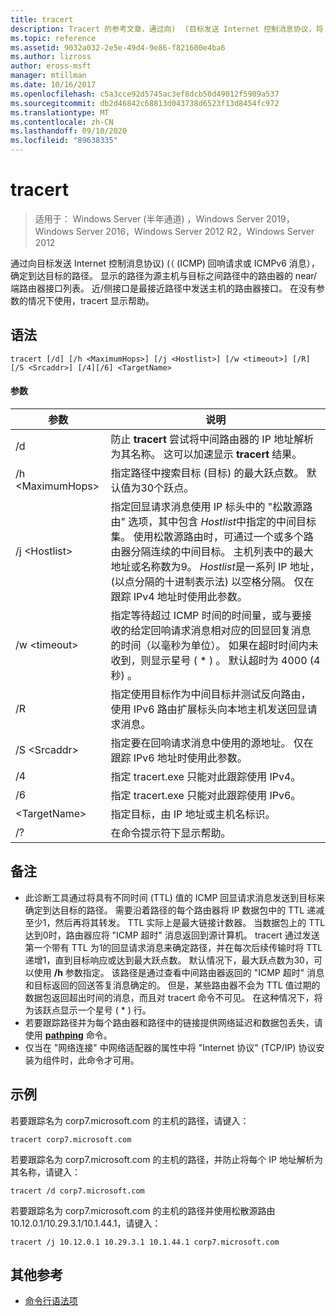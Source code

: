 ```yaml
---
title: tracert
description: Tracert 的参考文章，通过向)  (目标发送 Internet 控制消息协议，将 Internet 控制消息协议 (ICMP) 回响请求或 ICMPv6 消息发送到目标，从而确定到达目标的路径。
ms.topic: reference
ms.assetid: 9032a032-2e5e-49d4-9e86-f821600e4ba6
ms.author: lizross
author: eross-msft
manager: mtillman
ms.date: 10/16/2017
ms.openlocfilehash: c5a3cce92d5745ac3ef8dcb50d49012f5909a537
ms.sourcegitcommit: db2d46842c68813d043738d6523f13d8454fc972
ms.translationtype: MT
ms.contentlocale: zh-CN
ms.lasthandoff: 09/10/2020
ms.locfileid: "89638335"
---
```

# <a name="tracert"></a>tracert

> 适用于： Windows Server (半年通道) ，Windows Server 2019，Windows Server 2016，Windows Server 2012 R2，Windows Server 2012

通过向目标发送 Internet 控制消息协议)  (（ (ICMP) 回响请求或 ICMPv6 消息），确定到达目标的路径。 显示的路径为源主机与目标之间路径中的路由器的 near/端路由器接口列表。 近/侧接口是最接近路径中发送主机的路由器接口。 在没有参数的情况下使用，tracert 显示帮助。


## <a name="syntax"></a>语法

```
tracert [/d] [/h <MaximumHops>] [/j <Hostlist>] [/w <timeout>] [/R] [/S <Srcaddr>] [/4][/6] <TargetName>
```

#### <a name="parameters"></a>参数

|参数|说明|
|-------|--------|
|/d|防止 **tracert** 尝试将中间路由器的 IP 地址解析为其名称。 这可以加速显示 **tracert** 结果。|
|/h \<MaximumHops>|指定路径中搜索目标 (目标) 的最大跃点数。 默认值为30个跃点。|
|/j \<Hostlist>|指定回显请求消息使用 IP 标头中的 "松散源路由" 选项，其中包含 *Hostlist*中指定的中间目标集。 使用松散源路由时，可通过一个或多个路由器分隔连续的中间目标。 主机列表中的最大地址或名称数为9。 *Hostlist*是一系列 IP 地址， (以点分隔的十进制表示法) 以空格分隔。 仅在跟踪 IPv4 地址时使用此参数。|
|/w \<timeout>|指定等待超过 ICMP 时间的时间量，或与要接收的给定回响请求消息相对应的回显回复消息的时间（以毫秒为单位）。 如果在超时时间内未收到，则显示星号 ( * ) 。 默认超时为 4000 (4 秒) 。|
|/R|指定使用目标作为中间目标并测试反向路由，使用 IPv6 路由扩展标头向本地主机发送回显请求消息。|
|/S \<Srcaddr>|指定要在回响请求消息中使用的源地址。 仅在跟踪 IPv6 地址时使用此参数。|
|/4|指定 tracert.exe 只能对此跟踪使用 IPv4。|
|/6|指定 tracert.exe 只能对此跟踪使用 IPv6。|
|\<TargetName>|指定目标，由 IP 地址或主机名标识。|
|/?|在命令提示符下显示帮助。|

## <a name="remarks"></a>备注

- 此诊断工具通过将具有不同时间 (TTL) 值的 ICMP 回显请求消息发送到目标来确定到达目标的路径。 需要沿着路径的每个路由器将 IP 数据包中的 TTL 递减至少1，然后再将其转发。 TTL 实际上是最大链接计数器。 当数据包上的 TTL 达到0时，路由器应将 "ICMP 超时" 消息返回到源计算机。 tracert 通过发送第一个带有 TTL 为1的回显请求消息来确定路径，并在每次后续传输时将 TTL 递增1，直到目标响应或达到最大跃点数。 默认情况下，最大跃点数为30，可以使用 **/h** 参数指定。 该路径是通过查看中间路由器返回的 "ICMP 超时" 消息和目标返回的回送答复消息确定的。 但是，某些路由器不会为 TTL 值过期的数据包返回超出时间的消息，而且对 tracert 命令不可见。 在这种情况下，将为该跃点显示一个星号 ( * ) 行。
- 若要跟踪路径并为每个路由器和路径中的链接提供网络延迟和数据包丢失，请使用 [**pathping**](pathping.md) 命令。
- 仅当在 "网络连接" 中网络适配器的属性中将 "Internet 协议" (TCP/IP) 协议安装为组件时，此命令才可用。

## <a name="examples"></a>示例

若要跟踪名为 corp7.microsoft.com 的主机的路径，请键入：
```
tracert corp7.microsoft.com
```
若要跟踪名为 corp7.microsoft.com 的主机的路径，并防止将每个 IP 地址解析为其名称，请键入：
```
tracert /d corp7.microsoft.com
```
若要跟踪名为 corp7.microsoft.com 的主机的路径并使用松散源路由 10.12.0.1/10.29.3.1/10.1.44.1，请键入：
```
tracert /j 10.12.0.1 10.29.3.1 10.1.44.1 corp7.microsoft.com
```

## <a name="additional-references"></a>其他参考

- [命令行语法项](command-line-syntax-key.md)
